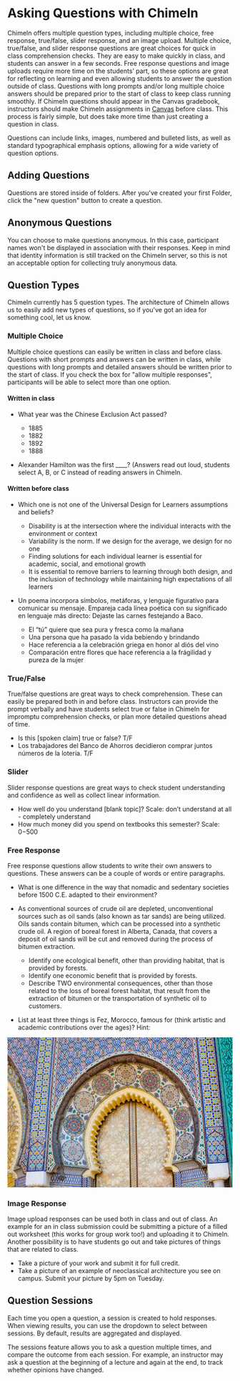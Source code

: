 # Asking Questions with ChimeIn

ChimeIn offers multiple question types, including multiple choice, free response, true/false, slider response, and an image upload.  Multiple choice, true/false, and slider response questions are great choices for quick in class comprehension checks.  They are easy to make quickly in class, and students can answer in a few seconds.  Free response questions and image uploads require more time on the students’ part, so these options are great for reflecting on learning and even allowing students to answer the question outside of class.   Questions with long prompts and/or long multiple choice answers should be prepared prior to the start of class to keep class running smoothly.  If ChimeIn questions should appear in the Canvas gradebook, instructors should make ChimeIn assignments in [Canvas](canvas) before class.  This process is fairly simple, but does take more time than just creating a question in class.  

Questions can include links, images, numbered and bulleted lists, as well as standard typographical emphasis options, allowing for a wide variety of question options.


## Adding Questions

Questions are stored inside of folders.  After you've created your first Folder, click the "new question" button to create a question.

## Anonymous Questions

You can choose to make questions anonymous. In this case, participant names won't be displayed in association with their responses. Keep in mind that identity information is still tracked on the ChimeIn server, so this is not an acceptable option for collecting truly anonymous data. 

## Question Types

ChimeIn currently has 5 question types.  The architecture of ChimeIn allows us to easily add new types of questions, so if you've got an idea for something cool, let us know.

### Multiple Choice

Multiple choice questions can easily be written in class and before class.  Questions with short prompts and answers can be written in class, while questions with long prompts and detailed answers should be written prior to the start of class.  If you check the box for "allow multiple responses", participants will be able to select more than one option. 

#### Written in class

* What year was the Chinese Exclusion Act passed?
    * 1885
    * 1882
    * 1892
    * 1888

* Alexander Hamilton was the first ____? (Answers read out loud, students select A, B, or C instead of reading answers in ChimeIn. 
  
#### Written before class

* Which one is not one of the Universal Design for Learners assumptions and beliefs?
    * Disability is at the intersection where the individual interacts with the environment or context
    * Variability is the norm.  If we design for the average, we design for no one
    * Finding solutions for each individual learner is essential for academic, social, and emotional growth
    * It is essential to remove barriers to learning through both design, and the inclusion of technology while maintaining high expectations of all learners


* Un poema incorpora símbolos, metáforas, y lenguaje figurativo para comunicar su mensaje. Empareja cada línea poética con su significado en lenguaje más directo: Dejaste las carnes festejando a Baco.
    * El “tú” quiere que sea pura y fresca como la mañana
    * Una persona que ha pasado la vida bebiendo y brindando
    * Hace referencia a la celebración griega en honor al diós del vino
    * Comparación entre flores que hace referencia a la frágilidad y pureza de la mujer



### True/False

True/false questions are great ways to check comprehension.  These can easily be prepared both in and before class.  Instructors can provide the prompt verbally and have students select true or false in ChimeIn for impromptu comprehension checks, or plan more detailed questions ahead of time.

* Is this [spoken claim] true or false? T/F 
* Los trabajadores del Banco de Ahorros decidieron comprar juntos números de la lotería. T/F


### Slider

Slider response questions are great ways to check student understanding and confidence as well as collect linear information.  

* How well do you understand [blank topic]?  Scale: don’t understand at all - completely understand
* How much money did you spend on textbooks this semester? Scale: $0-$500

### Free Response

Free response questions allow students to write their own answers to questions.  These answers can be a couple of words or entire paragraphs.  

* What is one difference in the way that nomadic and sedentary societies before 1500 C.E. adapted to their environment?
* As conventional sources of crude oil are depleted, unconventional sources such as oil sands (also known as tar sands) are being utilized. Oils sands contain bitumen, which can be processed into a synthetic crude oil. A region of boreal forest in Alberta, Canada, that covers a deposit of oil sands will be cut and removed during the process of bitumen extraction.
    * Identify one ecological benefit, other than providing habitat, that is provided by forests.
    * Identify one economic benefit that is provided by forests. 
    * Describe TWO environmental consequences, other than those related to the loss of boreal forest habitat, that result from the extraction of bitumen or the transportation of synthetic oil to customers. 

* List at least three things is Fez, Morocco, famous for (think artistic and academic contributions over the ages)?  Hint:

![Fez](./fez.jpg)

### Image Response

Image upload responses can be used both in class and out of class.  An example for an in class submission could be submitting a picture of a filled out worksheet (this works for group work too!) and uploading it to ChimeIn.  Another possibility is to have students go out and take pictures of things that are related to class.

* Take a picture of your work and submit it for full credit.
* Take a picture of an example of neoclassical architecture you see on campus.  Submit your picture by 5pm on Tuesday.

## Question Sessions

Each time you open a question, a session is created to hold responses. When viewing results, you can use the dropdown to select between sessions. By default, results are aggregated and displayed.

The sessions feature allows you to ask a question multiple times, and compare the outcome from each session.  For example, an instructor may ask a question at the beginning of a lecture and again at the end, to track whether opinions have changed.